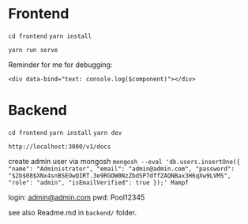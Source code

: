 # Frontend

`cd frontend`
`yarn install`

`yarn run serve`

Reminder for me for debugging:

`<div data-bind="text: console.log($component)"></div>`

# Backend

`cd frontend`
`yarn install`
`yarn dev`

`http://localhost:3000/v1/docs` 

create admin user via mongosh
`mongosh --eval 'db.users.insertOne({ "name": "Administrator", "email": "admin@admin.com", "password": "$2b$08$XNx4snBSEOwQIRT.3e9RGOW0NzZbdSP7dffZAQNBax3H6qXw9LVMS", "role": "admin", "isEmailVerified": true });' Mampf`

login: admin@admin.com
pwd: Pool12345

see also Readme.md in `backend/` folder.